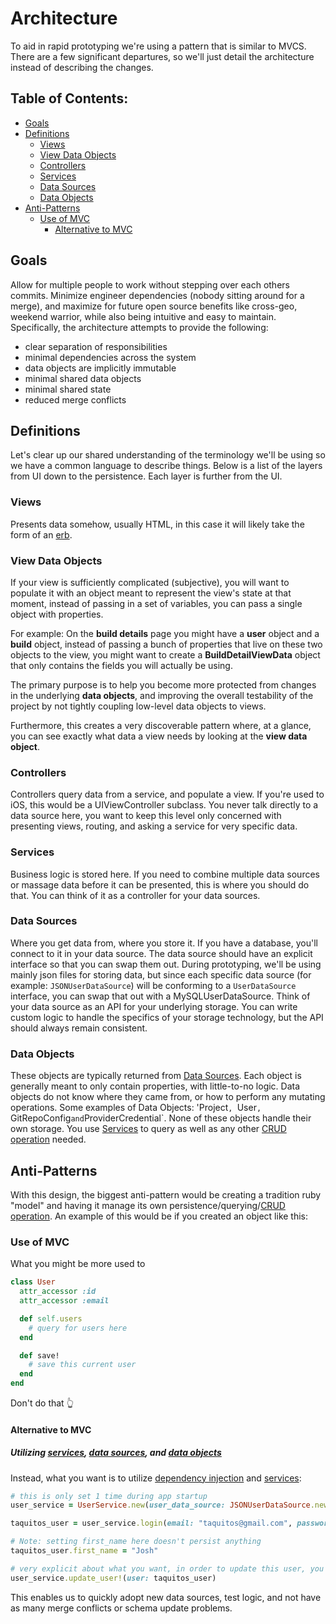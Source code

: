 # Architecture #
To aid in rapid prototyping we're using a pattern that is similar to MVCS. There are a few significant departures, so we'll just detail the architecture instead of describing the changes.

## Table of Contents:
- [Goals](#goals)
- [Definitions](#definitions)
  * [Views](#views)
  * [View Data Objects](#view-data-objects)
  * [Controllers](#controllers)
  * [Services](#services)
  * [Data Sources](#data-sources)
  * [Data Objects](#data-objects)
- [Anti-Patterns](#anti-patterns)
  * [Use of MVC](#use-of-mvc)
    * [Alternative to MVC](#alternative-to-mvc)
  

## Goals ##
Allow for multiple people to work without stepping over each others commits. Minimize engineer dependencies (nobody sitting around for a merge), and maximize for future open source benefits like cross-geo, weekend warrior, while also being intuitive and easy to maintain. Specifically, the architecture attempts to provide the following: 

- clear separation of responsibilities
- minimal dependencies across the system
- data objects are implicitly immutable
- minimal shared data objects
- minimal shared state
- reduced merge conflicts


## Definitions ##
Let's clear up our shared understanding of the terminology we'll be using so we have a common language to describe things. Below is a list of the layers from UI down to the persistence. Each layer is further from the UI.

### Views ###
Presents data somehow, usually HTML, in this case it will likely take the form of an [erb](http://ruby-doc.org/stdlib-2.3.0/libdoc/erb/rdoc/ERB.html).

### View Data Objects ###
If your view is sufficiently complicated (subjective), you will want to populate it with an object meant to represent the view's state at that moment, instead of passing in a set of variables, you can pass a single object with properties. 

For example: On the **build details** page you might have a **user** object and a **build** object, instead of passing a bunch of properties that live on these two objects to the view, you might want to create a **BuildDetailViewData** object that only contains the fields you will actually be using. 

The primary purpose is to help you become more protected from changes in the underlying **data objects**, and improving the overall testability of the project by not tightly coupling low-level data objects to views.

Furthermore, this creates a very discoverable pattern where, at a glance, you can see exactly what data a view needs by looking at the **view data object**.

### Controllers ###
Controllers query data from a service, and populate a view. If you're used to iOS, this would be a UIViewController subclass. You never talk directly to a data source here, you want to keep this level only concerned with presenting views, routing, and asking a service for very specific data.

### Services ###
Business logic is stored here. If you need to combine multiple data sources or massage data before it can be presented, this is where you should do that. You can think of it as a controller for your data sources.

### Data Sources ###
Where you get data from, where you store it. If you have a database, you'll connect to it in your data source. The data source should have an explicit interface so that you can swap them out. During prototyping, we'll be using mainly json files for storing data, but since each specific data source (for example: `JSONUserDataSource`) will be conforming to a `UserDataSource` interface, you can swap that out with a MySQLUserDataSource. Think of your data source as an API for your underlying storage. You can write custom logic to handle the specifics of your storage technology, but the API should always remain consistent.

### Data Objects ###
These objects are typically returned from [Data Sources](#data-sources). Each object is generally meant to only contain properties, with little-to-no logic. Data objects do not know where they came from, or how to perform any mutating operations. 
Some examples of Data Objects: 'Project`, `User`, `GitRepoConfig` and `ProviderCredential`. None of these objects handle their own storage. You use [Services](#services) to query as well as any other [CRUD operation](https://en.wikipedia.org/wiki/Create,_read,_update_and_delete) needed.

## Anti-Patterns ##
With this design, the biggest anti-pattern would be creating a tradition ruby "model" and having it manage its own persistence/querying/[CRUD operation](https://en.wikipedia.org/wiki/Create,_read,_update_and_delete). An example of this would be if you created an object like this:

### Use of MVC ###
What you might be more used to

```ruby
class User
  attr_accessor :id
  attr_accessor :email

  def self.users
    # query for users here
  end

  def save!
    # save this current user
  end
end
```

Don't do that 👆

#### Alternative to MVC ####

##### Utilizing [services](#services), [data sources](#data-sources), and [data objects](#data-objects) #####
Instead, what you want is to utilize [dependency injection](https://en.wikipedia.org/wiki/Dependency_injection) and [services](#services):


```ruby
# this is only set 1 time during app startup
user_service = UserService.new(user_data_source: JSONUserDataSource.new(path:"my_users.json"))

taquitos_user = user_service.login(email: "taquitos@gmail.com", password: "tacos_are_delicious")

# Note: setting first_name here doesn't persist anything
taquitos_user.first_name = "Josh"

# very explicit about what you want, in order to update this user, you must ask a service to do it
user_service.update_user!(user: taquitos_user)

```

This enables us to quickly adopt new data sources, test logic, and not have as many merge conflicts or schema update problems.
